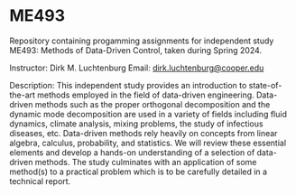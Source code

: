 # ME493
Repository containing progamming assignments for independent study ME493: Methods of Data-Driven Control, taken during Spring 2024.

Instructor: Dirk M. Luchtenburg
Email: dirk.luchtenburg@cooper.edu

Description:
This independent study provides an introduction to state-of-the-art methods employed in the field of data-driven engineering. Data-driven methods such as the proper orthogonal decomposition and the dynamic mode decomposition are used in a variety of fields including fluid dynamics, climate analysis, mixing problems, the study of infectious diseases, etc. Data-driven methods rely heavily on concepts from linear algebra, calculus, probability, and statistics. We will review these essential elements and develop a hands-on understanding of a selection of data-driven methods. The study culminates with an application of some method(s) to a practical problem which is to be carefully detailed in a technical report.